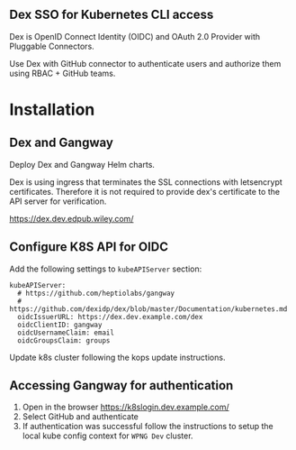 Dex SSO for Kubernetes CLI access
-----------------------------------

Dex is OpenID Connect Identity (OIDC) and OAuth 2.0 Provider with Pluggable Connectors.

Use Dex with GitHub connector to authenticate users and authorize them using RBAC + GitHub teams.

# Installation

## Dex and Gangway
Deploy Dex and Gangway Helm charts. 

Dex is using ingress that terminates the SSL connections with letsencrypt
certificates. Therefore it is not required to provide dex's certificate to the
API server for verification.

https://dex.dev.edpub.wiley.com/

## Configure K8S API for OIDC

Add the following settings to `kubeAPIServer` section:
```
kubeAPIServer:
  # https://github.com/heptiolabs/gangway
  # https://github.com/dexidp/dex/blob/master/Documentation/kubernetes.md
  oidcIssuerURL: https://dex.dev.example.com/dex
  oidcClientID: gangway
  oidcUsernameClaim: email
  oidcGroupsClaim: groups
```

Update k8s cluster following the kops update instructions.

## Accessing Gangway for authentication
1. Open in the browser https://k8slogin.dev.example.com/
2. Select GitHub and authenticate
3. If authentication was successful follow the instructions to setup
   the local kube config context for `WPNG Dev` cluster.
